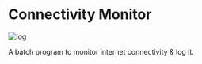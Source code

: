 # Connectivity Monitor
![log](https://user-images.githubusercontent.com/48216110/102960046-14bdc200-4507-11eb-9c7a-1a1b79f51cbd.png)

A batch program to monitor internet connectivity &amp; log it.
